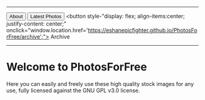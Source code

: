 ***

<button onclick="window.location.href='https://eshanepicfighter.github.io/PhotosForFree/about';"> About </button>
<button onclick="window.location.href='https://eshanepicfighter.github.io/PhotosForFree/latestphotos';"> Latest Photos </button>
<button style-"display: flex; align-items:center; justify-content: center;" onclick="window.location.href='https://eshanepicfighter.github.io/PhotosForFree/archive';"> Archive </button>

***
# Welcome to PhotosForFree

Here you can easily and freely use these high quality stock images for any use, fully licensed against the GNU GPL v3.0 license. 

